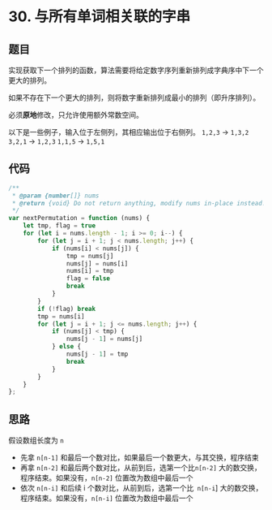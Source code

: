 # 30. 与所有单词相关联的字串

## 题目

实现获取下一个排列的函数，算法需要将给定数字序列重新排列成字典序中下一个更大的排列。

如果不存在下一个更大的排列，则将数字重新排列成最小的排列（即升序排列）。

必须**原地**修改，只允许使用额外常数空间。

以下是一些例子，输入位于左侧列，其相应输出位于右侧列。
`1,2,3` → `1,3,2`
`3,2,1` → `1,2,3`
`1,1,5` → `1,5,1`

## 代码

```js
/**
 * @param {number[]} nums
 * @return {void} Do not return anything, modify nums in-place instead.
 */
var nextPermutation = function (nums) {
    let tmp, flag = true
    for (let i = nums.length - 1; i >= 0; i--) {
        for (let j = i + 1; j < nums.length; j++) {
            if (nums[i] < nums[j]) {
                tmp = nums[j]
                nums[j] = nums[i]
                nums[i] = tmp
                flag = false
                break
            }
        }
        if (!flag) break
        tmp = nums[i]
        for (let j = i + 1; j <= nums.length; j++) {
            if (nums[j] < tmp) {
                nums[j - 1] = nums[j]
            } else {
                nums[j - 1] = tmp
                break
            }
        }
    }
};
```

## 思路

假设数组长度为 `n`

- 先拿 `n[n-1]` 和最后一个数对比，如果最后一个数更大，与其交换，程序结束
- 再拿 `n[n-2]` 和最后两个数对比，从前到后，选第一个比`n[n-2]` 大的数交换，程序结束。如果没有，`n[n-2]` 位置改为数组中最后一个
- 依次 `n[n-i]` 和后续 i 个数对比，从前到后，选第一个比` n[n-i`] 大的数交换，程序结束。如果没有，`n[n-i]` 位置改为数组中最后一个
